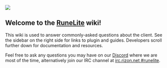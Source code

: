 ![](https://puu.sh/vpxc1/5fe318e5b1.png)

## Welcome to the [RuneLite](http://www.runelite.net) wiki! 

This wiki is used to answer commonly-asked questions about the client. See the sidebar on the right side for links to plugin and guides. Developers scroll further down for documentation and resources.

Feel free to ask any questions you may have on our [Discord](https://runelite.net/discord) where we are most of the time, alternatively join our IRC channel at [irc.rizon.net #runelite](http://qchat.rizon.net/?channels=runelite&uio=d4).